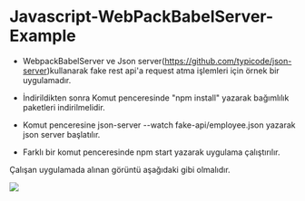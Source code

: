 # Javascript-WebPackBabelServer-Example

- WebpackBabelServer ve Json server(https://github.com/typicode/json-server)kullanarak fake rest api'a request atma işlemleri için örnek bir uygulamadır. 

- İndirildikten sonra Komut penceresinde "npm install" yazarak bağımlılık paketleri indirilmelidir.
- Komut penceresine json-server --watch fake-api/employee.json yazarak json server başlatılır.
- Farklı bir komut penceresinde npm start yazarak uygulama çalıştırılır.

Çalışan uygulamada alınan görüntü aşağıdaki gibi olmalıdır.

![](http://cemilyurumez.net/webpackBabel.png)
